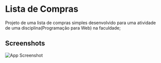 
# Lista de Compras

Projeto de uma lista de compras simples desenvolvido para uma atividade de uma disciplina(Programação para Web) na faculdade;

## Screenshots

![App Screenshot](/Lista%20de%20Compras/screencapture.png)
